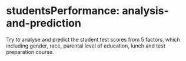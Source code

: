 # studentsPerformance: analysis-and-prediction

Try to analyse and predict the student test scores from 5 factors, which including gender, race, parental level of education, lunch and test preparation course.
